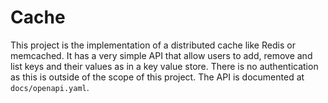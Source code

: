 # Cache

This project is the implementation of a distributed cache like Redis or memcached. It has a very simple API that allow users to add, remove and list keys and their values as in a key value store. There is no authentication as this is outside of the scope of this project. The API is documented at `docs/openapi.yaml`.
